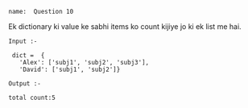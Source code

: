 ```ngMeta
name:  Question 10

```

Ek dictionary ki value ke sabhi items ko count kijiye jo ki ek list me hai.


`Input :-`
```
 dict =  {
   'Alex': ['subj1', 'subj2', 'subj3'], 
   'David': ['subj1', 'subj2']}
  ```

`Output :-`
```
total count:5
 ```